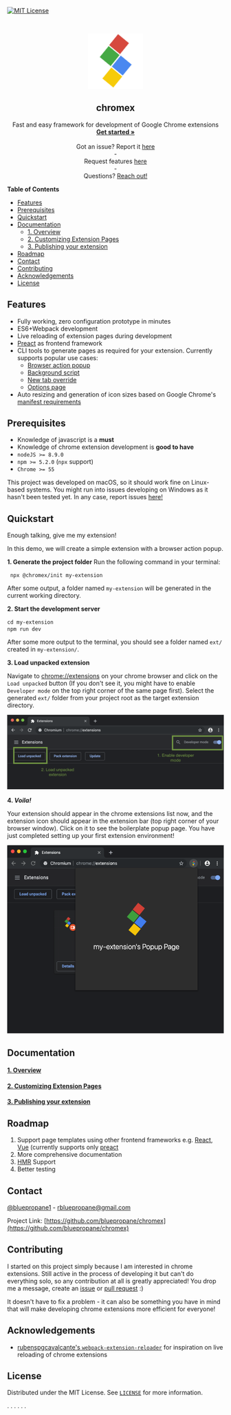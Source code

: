 [![MIT License][license-shield]][license-url]


<br />
<p align="center">
  <a href="https://github.com/bluepropane/chromex">
    <img src="docs/assets/logo.png" alt="Logo" width="128" height="128">
  </a>

  <h2 align="center">chromex</h2>

  <p align="center">
    Fast and easy framework for development of Google Chrome extensions
    <br />
    <a href="#quickstart"><strong>Get started »</strong></a>
    <br />
    <br />
   Got an issue? Report it <a href="https://github.com/bluepropane/chromex/issues">here</a>
    <br />
    -
    <br />
    Request features <a href="https://github.com/bluepropane/chromex/issues"> here</a>
    <br/>
    -
    <br/>
    Questions? <a href="#contact">Reach out!</a>
  </p>
</p>




<!-- TABLE OF CONTENTS -->

**Table of Contents**

- [Features](#features)
- [Prerequisites](#prerequisites)
- [Quickstart](#quickstart)
- [Documentation](#documentation)
    - [1. Overview](#1-overview)
    - [2. Customizing Extension Pages](#2-customizing-extension-pages)
    - [3. Publishing your extension](#3-publishing-your-extension)
- [Roadmap](#roadmap)
- [Contact](#contact)
- [Contributing](#contributing)
- [Acknowledgements](#acknowledgements)
- [License](#license)


## Features

- Fully working, zero configuration prototype in minutes
- ES6+Webpack development
- Live reloading of extension pages during development
- [Preact](https://preactjs.com) as frontend framework
- CLI tools to generate pages as required for your extension. Currently supports popular use cases:
    - [Browser action popup](https://developer.chrome.com/extensions/browserAction)
    - [Background script](https://developer.chrome.com/extensions/background_pages)
    - [New tab override](https://developer.chrome.com/extensions/override)
    - [Options page](https://developer.chrome.com/extensions/options)
- Auto resizing and generation of icon sizes based on Google Chrome's [manifest requirements](https://developer.chrome.com/extensions/manifest/icons)

## Prerequisites
- Knowledge of javascript is a **must**
- Knowledge of chrome extension development is **good to have** 
- `nodeJS >= 8.9.0`
- `npm >= 5.2.0` (`npx` support)
- `Chrome >= 55`

This project was developed on macOS, so it should work fine on Linux-based systems. You might run into issues developing on Windows as it hasn't been tested yet. In any case, report issues [here!](https://github.com/bluepropane/chromex/issues)

## Quickstart
Enough talking, give me my extension!

In this demo, we will create a simple extension with a browser action popup.

**1. Generate the project folder**
  Run the following command in your terminal:

     npx @chromex/init my-extension

  After some output, a folder named `my-extension` will be generated in the current working directory. 


**2. Start the development server**

    cd my-extension
    npm run dev

  After some more output to the terminal, you should see a folder named `ext/` created in `my-extension/`. 


**3. Load unpacked extension**

  Navigate to [chrome://extensions](chrome://extensions) on your chrome browser and click on the `Load unpacked` button (If you don't see it, you might have to enable `Developer mode` on the top right corner of the same page first). Select the generated `ext/` folder from your project root as the target extension directory.

  ![Load unpacked](docs/assets/load_unpacked.png)



**4. *Voila!***

  Your extension should appear in the chrome extensions list now, and the extension icon should appear in the extension bar (top right corner of your browser window). Click on it to see the boilerplate popup page. You have just completed setting up your first extension environment!

  ![Voila](docs/assets/voila.png)

## Documentation

#### [1. Overview](https://github.com/bluepropane/chromex/blob/master/docs/1-Overview.md)

#### [2. Customizing Extension Pages](docs/2-Extension-Pages.md)

#### [3. Publishing your extension](docs/3-Publishing.md)


<!-- ROADMAP -->
## Roadmap

1.  Support page templates using other frontend frameworks e.g. [React](https://reactjs.org), [Vue](https://vuejs.org) (currently supports only [preact](https://preactjs.com)
2.  More comprehensive documentation
3.  [HMR](https://webpack.js.org/concepts/hot-module-replacement/) Support
4.  Better testing



<!-- CONTACT -->
## Contact

[@bluepropane1](https://twitter.com/bluepropane1) - rbluepropane@gmail.com

Project Link: [https://github.com/bluepropane/chromex](https://github.com/bluepropane/chromex)



<!-- CONTRIBUTING -->
## Contributing
I started on this project simply because I am interested in chrome extensions. Still active in the process of developing it but can't do everything solo, so any contribution at all is greatly appreciated! You drop me a message, create an [issue](https://github.com/bluepropane/chromex/issues) or [pull request](https://github.com/bluepropane/chromex/pulls) :)



It doesn't have to fix a problem - it can also be something you have in mind that will make developing chrome extensions more efficient for everyone! 

<!-- ACKNOWLEDGEMENTS -->
## Acknowledgements

* [rubenspgcavalcante's `webpack-extension-reloader`](https://github.com/rubenspgcavalcante/webpack-extension-reloader) for inspiration on live reloading of chrome extensions

<!-- LICENSE -->
## License

Distributed under the MIT License. See [`LICENSE`](LICENSE) for more information.

.
.
.
.
.
.




<!-- MARKDOWN LINKS & IMAGES -->
[license-shield]: https://img.shields.io/badge/License-GPLv3-blue.svg
[license-url]: https://github.com/othneildrew/Best-README-Template/blob/master/LICENSE.txt
[product-screenshot]: images/screenshot.png
